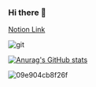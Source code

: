 ### Hi there 👋

[Notion Link](https://www.notion.so/b73f337fcd324d92b283c2cee0c18f9b)

<!--
**Kangsooyeon/Kangsooyeon** is a ✨ _special_ ✨ repository because its `README.md` (this file) appears on your GitHub profile.

Here are some ideas to get you started:

- 🔭 I’m currently working on ...
- 🌱 I’m currently learning ...
- 👯 I’m looking to collaborate on ...
- 🤔 I’m looking for help with ...
- 💬 Ask me about ...
- 📫 How to reach me: ...
- 😄 Pronouns: ...
- ⚡ Fun fact: ...
-->


![git](https://img.shields.io/badge/-Git-F05032?style=for-the-badge&logo=git&logoColor=ffffff)


[![Anurag's GitHub stats](https://github-readme-stats.vercel.app/api?username=Kangsooyeon)](https://github.com/anuraghazra/github-readme-stats)


![09e904cb8f26f](https://github.com/Kangsooyeon/Kangsooyeon/assets/64363148/2bdaad2f-8c21-43fa-89ff-e6e782279033)
